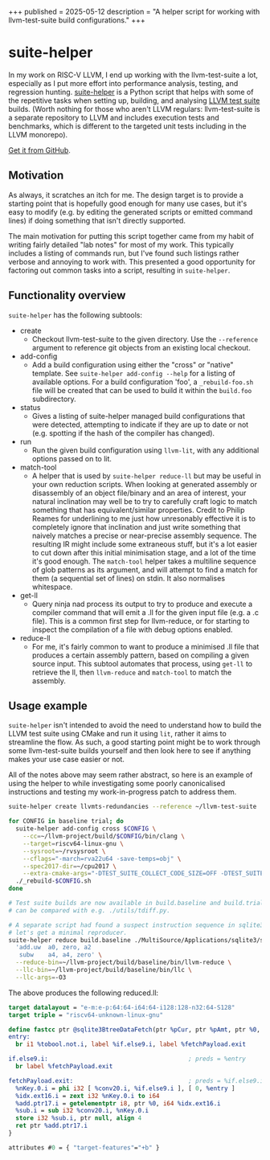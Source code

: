 +++
published = 2025-05-12
description = "A helper script for working with llvm-test-suite build configurations."
+++

# suite-helper

In my work on RISC-V LLVM, I end up working with the llvm-test-suite a lot,
especially as I put more effort into performance analysis, testing, and
regression hunting.
[suite-helper](https://github.com/muxup/medley/blob/main/suite-helper) is a
Python script that helps with some of the repetitive tasks when setting up,
building, and analysing [LLVM test
suite](https://github.com/llvm/llvm-test-suite) builds. (Worth nothing for
those who aren't LLVM regulars: llvm-test-suite is a separate repository to
LLVM and includes execution tests and benchmarks, which is different to the
targeted unit tests including in the LLVM monorepo).

[Get it from GitHub](https://github.com/muxup/medley/blob/main/suite-helper).

## Motivation

As always, it scratches an itch for me. The design target is to provide a
starting point that is hopefully good enough for many use cases, but it's easy
to modify (e.g. by editing the generated scripts or emitted command lines) if
doing something that isn't directly supported.

The main motivation for putting this script together came from my habit of
writing fairly detailed "lab notes" for most of my work. This typically
includes a listing of commands run, but I've found such listings rather
verbose and annoying to work with. This presented a good opportunity for
factoring out common tasks into a script, resulting in `suite-helper`.

## Functionality overview

`suite-helper` has the following subtools:

* create
  * Checkout llvm-test-suite to the given directory. Use the `--reference`
    argument to reference git objects from an existing local checkout.
* add-config
  * Add a build configuration using either the "cross" or "native" template.
    See `suite-helper add-config --help` for a listing of available options.
    For a build configuration 'foo', a `_rebuild-foo.sh` file will be created
    that can be used to build it within the `build.foo` subdirectory.
* status
  * Gives a listing of suite-helper managed build configurations that were
    detected, attempting to indicate if they are up to date or not (e.g.
    spotting if the hash of the compiler has changed).
* run
  * Run the given build configuration using `llvm-lit`, with any additional
    options passed on to lit.
* match-tool
  * A helper that is used by `suite-helper reduce-ll` but may be useful in
    your own reduction scripts. When looking at generated assembly or
    disassembly of an object file/binary and an area of interest, your natural
    inclination may well be to try to carefully craft logic to match something
    that has equivalent/similar properties. Credit to Philip Reames for
    underlining to me just how unresonably effective it is to completely
    ignore that inclination and just write something that naively matches a
    precise or near-precise assembly sequence. The resulting IR might include
    some extraneous stuff, but it's a lot easier to cut down after this
    initial minimisation stage, and a lot of the time it's good enough. The
    `match-tool` helper takes a multiline sequence of glob patterns as its
    argument, and will attempt to find a match for them (a sequential set of
    lines) on stdin. It also normalises whitespace.
* get-ll
  * Query ninja nad process its output to try to produce and execute a
    compiler command that will emit a .ll for the given input file (e.g. a .c
    file). This is a common first step for llvm-reduce, or for starting to
    inspect the compilation of a file with debug options enabled.
* reduce-ll
  * For me, it's fairly common to want to produce a minimised .ll file that
    produces a certain assembly pattern, based on compiling a given source
    input. This subtool automates that process, using `get-ll` to retrieve the
    ll, then `llvm-reduce` and `match-tool` to match the assembly.


## Usage example

`suite-helper` isn't intended to avoid the need to understand how to build the
LLVM test suite using CMake and run it using `lit`, rather it aims to
streamline the flow. As such, a good starting point might be to work through
some llvm-test-suite builds yourself and then look here to see if anything
makes your use case easier or not.

All of the notes above may seem rather abstract, so here is an example of
using the helper to while investigating some poorly canonicalised
instructions and testing my work-in-progress patch to address them.

```sh
suite-helper create llvmts-redundancies --reference ~/llvm-test-suite

for CONFIG in baseline trial; do
  suite-helper add-config cross $CONFIG \
    --cc=~/llvm-project/build/$CONFIG/bin/clang \
    --target=riscv64-linux-gnu \
    --sysroot=~/rvsysroot \
    --cflags="-march=rva22u64 -save-temps=obj" \
    --spec2017-dir=~/cpu2017 \
    --extra-cmake-args="-DTEST_SUITE_COLLECT_CODE_SIZE=OFF -DTEST_SUITE_COLLECT_COMPILE_TIME=OFF"
  ./_rebuild-$CONFIG.sh
done

# Test suite builds are now available in build.baseline and build.trial, and
# can be compared with e.g. ./utils/tdiff.py.

# A separate script had found a suspect instruction sequence in sqlite3.c, so
# let's get a minimal reproducer.
suite-helper reduce build.baseline ./MultiSource/Applications/sqlite3/sqlite3.c \
  'add.uw  a0, zero, a2
   subw    a4, a4, zero' \
  --reduce-bin=~/llvm-project/build/baseline/bin/llvm-reduce \
  --llc-bin=~/llvm-project/build/baseline/bin/llc \
  --llc-args=-O3
```

The above produces the following reduced.ll:

```ll
target datalayout = "e-m:e-p:64:64-i64:64-i128:128-n32:64-S128"
target triple = "riscv64-unknown-linux-gnu"

define fastcc ptr @sqlite3BtreeDataFetch(ptr %pCur, ptr %pAmt, ptr %0, i16 %1, i32 %conv20.i, i1 %tobool.not.i) #0 {
entry:
  br i1 %tobool.not.i, label %if.else9.i, label %fetchPayload.exit

if.else9.i:                                       ; preds = %entry
  br label %fetchPayload.exit

fetchPayload.exit:                                ; preds = %if.else9.i, %entry
  %nKey.0.i = phi i32 [ %conv20.i, %if.else9.i ], [ 0, %entry ]
  %idx.ext16.i = zext i32 %nKey.0.i to i64
  %add.ptr17.i = getelementptr i8, ptr %0, i64 %idx.ext16.i
  %sub.i = sub i32 %conv20.i, %nKey.0.i
  store i32 %sub.i, ptr null, align 4
  ret ptr %add.ptr17.i
}

attributes #0 = { "target-features"="+b" }
```
